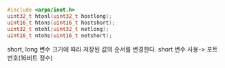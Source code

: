```c
#include <arpa/inet.h>
uint32_t htonl(uint32_t hostlong);
uint16_t htons(uint16_t hostshort);
uint32_t ntohl(uint32_t netlong);
uint16_t ntohs(uint16_t netshort);
```

short, long 변수 크기에 따라 저장된 값의 순서를 변경한다.
short 변수 사용-> 포트 번호(16비트 정수)